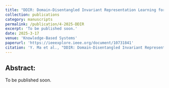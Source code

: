 ```yaml
---
title: "DDIR: Domain-Disentangled Invariant Representation Learning for Tailored Predictions"
collection: publications
category: manuscripts
permalink: /publication/4-2025-DDIR
excerpt: 'To be published soon.'
date: 2025-3-17
venue: 'Knowledge-Based Systems'
paperurl: 'https://ieeexplore.ieee.org/document/10731841'
citation: 'Y. Ma et al., "DDIR: Domain-Disentangled Invariant Representation Learning for Tailored Predictions," in Knowledge-Based Systems 2025.'
---
```


## Abstract:

To be published soon.

